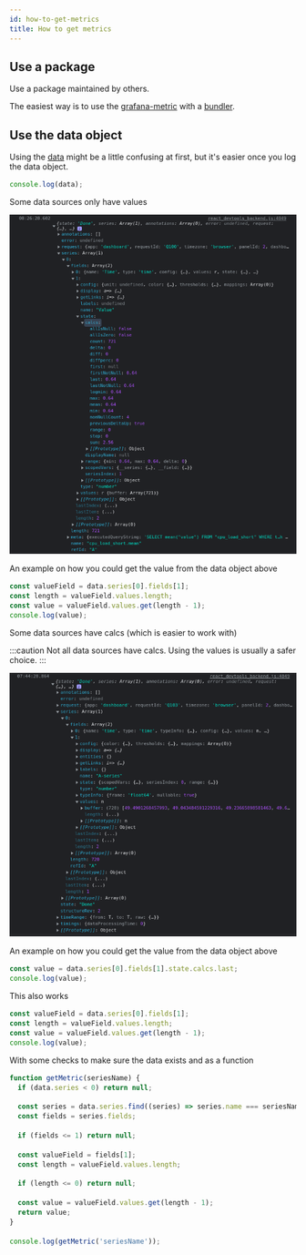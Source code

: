 ```yaml
---
id: how-to-get-metrics
title: How to get metrics
---
```


## Use a package

Use a package maintained by others.

The easiest way is to use the [grafana-metric](https://www.npmjs.com/package/@gapit/grafana-metric) with a [bundler](../projects.md#bundlers).

## Use the data object

Using the [data](./../references.md#data-global) might be a little confusing at first, but it's easier once you log the data object.

```javascript
console.log(data);
```

Some data sources only have values

![Data object (grafana)](../../static/img/data-object-grafana.png)

An example on how you could get the value from the data object above

```javascript
const valueField = data.series[0].fields[1];
const length = valueField.values.length;
const value = valueField.values.get(length - 1);
console.log(value);
```

Some data sources have calcs (which is easier to work with)

:::caution
Not all data sources have calcs. Using the values is usually a safer choice.
:::

![Data object (influx)](../../static/img/data-object-influx.png)

An example on how you could get the value from the data object above

```javascript
const value = data.series[0].fields[1].state.calcs.last;
console.log(value);
```

This also works

```javascript
const valueField = data.series[0].fields[1];
const length = valueField.values.length;
const value = valueField.values.get(length - 1);
console.log(value);
```

With some checks to make sure the data exists and as a function

```javascript
function getMetric(seriesName) {
  if (data.series < 0) return null;

  const series = data.series.find((series) => series.name === seriesName);
  const fields = series.fields;

  if (fields <= 1) return null;

  const valueField = fields[1];
  const length = valueField.values.length;

  if (length <= 0) return null;

  const value = valueField.values.get(length - 1);
  return value;
}

console.log(getMetric('seriesName'));
```
